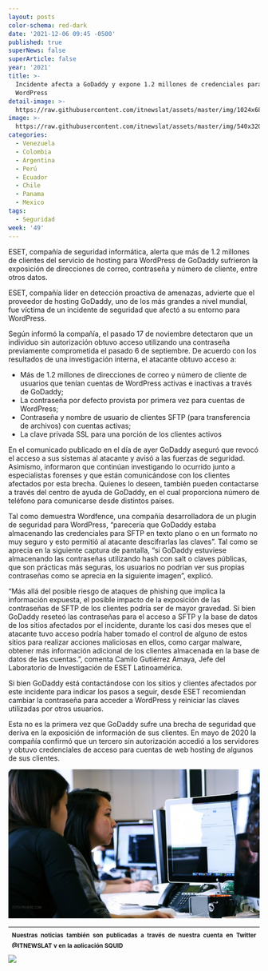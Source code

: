 ```yaml
---
layout: posts
color-schema: red-dark
date: '2021-12-06 09:45 -0500'
published: true
superNews: false
superArticle: false
year: '2021'
title: >-
  Incidente afecta a GoDaddy y expone 1.2 millones de credenciales para
  WordPress
detail-image: >-
  https://raw.githubusercontent.com/itnewslat/assets/master/img/1024x680/Sitios-WEB-g.jpg
image: >-
  https://raw.githubusercontent.com/itnewslat/assets/master/img/540x320/Sitios-WEB-p.jpg
categories:
  - Venezuela
  - Colombia
  - Argentina
  - Perú
  - Ecuador
  - Chile
  - Panama
  - Mexico
tags:
  - Seguridad
week: '49'
---
```

ESET, compañía de seguridad informática, alerta que más de 1.2 millones de clientes del servicio de hosting para WordPress de GoDaddy sufrieron la exposición de direcciones de correo, contraseña y número de cliente, entre otros datos. 

ESET, compañía líder en detección proactiva de amenazas, advierte que el proveedor de hosting GoDaddy, uno de los más grandes a nivel mundial, fue víctima de un incidente de seguridad que afectó a su entorno para WordPress. 

Según informó la compañía, el pasado 17 de noviembre detectaron que un individuo sin autorización obtuvo acceso utilizando una contraseña previamente comprometida el pasado 6 de septiembre. De acuerdo con los resultados de una investigación interna, el atacante obtuvo acceso a:
- Más de 1.2 millones de direcciones de correo y número de cliente de usuarios que tenían cuentas de WordPress activas e inactivas a través de GoDaddy;
- La contraseña por defecto provista por primera vez para cuentas de WordPress;
- Contraseña y nombre de usuario de clientes SFTP (para transferencia de archivos) con cuentas activas;
- La clave privada SSL para una porción de los clientes activos

En el comunicado publicado en el día de ayer GoDaddy aseguró que revocó el acceso a sus sistemas al atacante y avisó a las fuerzas de seguridad. Asimismo, informaron que continúan investigando lo ocurrido junto a especialistas forenses y que están comunicándose con los clientes afectados por esta brecha. Quienes lo deseen, también pueden contactarse a través del centro de ayuda de GoDaddy, en el cual proporciona número de teléfono para comunicarse desde distintos países.

Tal como demuestra Wordfence, una compañía desarrolladora de un plugin de seguridad para WordPress, “parecería que GoDaddy estaba almacenando las credenciales para SFTP en texto plano o en un formato no muy seguro y esto permitió al atacante descifrarlas las claves”. Tal como se aprecia en la siguiente captura de pantalla, “si GoDaddy estuviese almacenando las contraseñas utilizando hash con salt o claves públicas, que son prácticas más seguras, los usuarios no podrían ver sus propias contraseñas como se aprecia en la siguiente imagen”, explicó.

“Más allá del posible riesgo de ataques de phishing que implica la información expuesta, el posible impacto de la exposición de las contraseñas de SFTP de los clientes podría ser de mayor gravedad. Si bien GoDaddy reseteó las contraseñas para el acceso a SFTP y la base de datos de los sitios afectados por el incidente, durante los casi dos meses que el atacante tuvo acceso podría haber tomado el control de alguno de estos sitios para realizar acciones maliciosas en ellos, como cargar malware, obtener más información adicional de los clientes almacenada en la base de datos de las cuentas.”, comenta Camilo Gutiérrez Amaya, Jefe del Laboratorio de Investigación de ESET Latinoamérica. 

Si bien GoDaddy está contactándose con los sitios y clientes afectados por este incidente para indicar los pasos a seguir, desde ESET recomiendan cambiar la contraseña para acceder a WordPress y reiniciar las claves utilizadas por otros usuarios.

Esta no es la primera vez que GoDaddy sufre una brecha de seguridad que deriva en la exposición de información de sus clientes. En mayo de 2020 la compañía confirmó que un tercero sin autorización accedió a los servidores y obtuvo credenciales de acceso para cuentas de web hosting de algunos de sus clientes.

![](https://raw.githubusercontent.com/itnewslat/assets/master/img/540x320/Sitios-WEB-p.jpg)

<table style="height: 42px;" width="569">
<tbody>
<tr>
<td style="text-align: justify;"><sub><strong>Nuestras noticias también son publicadas a través de nuestra cuenta en Twitter <a href="https://twitter.com/itnewslat?lang=es">@ITNEWSLAT</a> y en la aplicación <a href="https://squidapp.co/en/">SQUID</a></strong></sub></td>
</tr>
</tbody>
</table>

<img src="https://tracker.metricool.com/c3po.jpg?hash=56f88a41e39ab42c063cc51676587a04"/>

